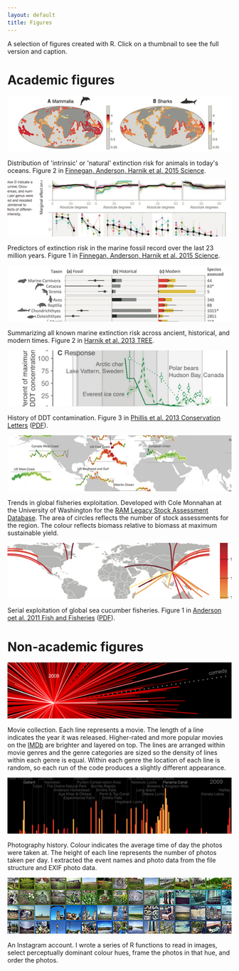 ```yaml
---
layout: default
title: Figures
---
```


A selection of figures created with R. Click on a thumbnail to see the full version and caption.

# Academic figures

<a href="figures/science-2015-fig2.jpg" data-lightbox="science-2015-fig2"><img  class="portfolio-fig" src="figures/science-2015-fig2-thumb.jpg" alt="Science 2015"></a>

<p class="caption">Distribution of 'intrinsic' or 'natural' extinction risk for animals in today's oceans. Figure 2 in <a href="http://doi.org/10.1126/science.aaa6635">Finnegan, Anderson, Harnik et al. 2015 Science</a>.</p>

<!------->

<a href="figures/science-2015-fig1.jpg" data-lightbox="science-2015-fig1"><img  class="portfolio-fig" src="figures/science-2015-fig1-thumb.jpg" alt="Science 2015"></img></a>

<p class="caption">Predictors of extinction risk in the marine fossil record over the last 23 million years. Figure 1 in <a href="http://doi.org/10.1126/science.aaa6635">Finnegan, Anderson, Harnik et al. 2015 Science</a>.</p>

<!------->

<a href="figures/harnik-etal-2012.jpg" data-lightbox="harnik-etal-2012"><img  class="portfolio-fig" src="figures/harnik-etal-2012-thumb.jpg" alt="Harnik et al. 2012"></img></a>

<p class="caption">Summarizing all known marine extinction risk across ancient, historical, and modern times. Figure 2 in <a href="http://doi.org/10.1016/j.tree.2012.07.010">Harnik et al. 2013 TREE</a>.</p>

<!------->

<a href="figures/phillis-etal-ddt.jpg" data-lightbox="phillis-etal-ddt"><img  class="portfolio-fig" src="figures/phillis-etal-ddt-thumb.jpg" alt="Phillis et al. DDT"></img></a>

<p class="caption">History of DDT contamination. Figure 3 in <a href="http://doi.org/10.1111/j.1755-263X.2012.00294.x">Phillis et al. 2013 Conservation Letters</a> (<a href="https://dl.dropboxusercontent.com/u/254940/papers/Phillis_etal_2012_Multiple_pathways_to_conservation_success.pdf">PDF</a>).</p>

<!------->

<a href="figures/ffmsy-map.jpg" data-lightbox="ffmsy-map"><img  class="portfolio-fig" src="figures/ffmsy-map-thumb.jpg" alt="F/FMSY RAM database map"></img></a>

<p class="caption">Trends in global fisheries exploitation. Developed with Cole Monnahan at the University of Washington for the <a href="http://ramlegacy.org">RAM Legacy Stock Assessment Database</a>. The area of circles reflects the number of stock assessments for the region. The colour reflects biomass relative to biomass at maximum sustainable yield.</p>

<!------->

<a href="figures/anderson-etal-seacuc.jpg" data-lightbox="anderson-etal-seacuc"><img  class="portfolio-fig" src="figures/anderson-etal-seacuc-thumb.jpg" alt="Anderson et al. sea cucumbers"></img></a>

<p class="caption">Serial exploitation of global sea cucumber fisheries. Figure 1 in <a href="http://doi.org/10.1111/j.1467-2979.2010.00397.x">Anderson oet al. 2011 Fish and Fisheries</a> (<a href="https://dl.dropboxusercontent.com/u/254940/papers/Anderson_etal_2011_seacucumbers_with_supplement.pdf">PDF</a>).</p>

<!------->

<!--<a href="figures/anderson-etal-seacuc-fig1.jpg" data-lightbox="anderson-etal-seacuc-fig1"><img  class="portfolio-fig" src="figures/anderson-etal-seacuc-fig1-thumb.jpg" alt="Anderson et al. sea cucumbers"></img></a>-->

<!--<p class="caption">Serial exploitation of global sea cucumber fisheries. Figure 5 in <a href="http://doi.org/10.1111/j.1467-2979.2010.00397.x">Anderson oet al. 2011 Fish and Fisheries</a> (<a href="https://dl.dropboxusercontent.com/u/254940/papers/Anderson_etal_2011_seacucumbers_with_supplement.pdf">PDF</a>).</p>-->

<!------->

<!--<a href="figures/orzechowski-etal-2015-fig1.jpg" data-lightbox="orzechowski-etal-2015-fig1"><img  class="portfolio-fig" src="figures/orzechowski-etal-2015-fig1-thumb.jpg" alt="Orzechowski et al. 2015"></img></a>-->

<!--<p class="caption">TODO<a href="TODO">(Figure 1 in Orzechowski et al. 2015)</a>.</p>-->

# Non-academic figures

<a href="figures/moviestar.png" data-lightbox="moviestar"><img  class="portfolio-fig" src="figures/moviestar-thumb.jpg" alt="moviestar"></img></a>

<p class="caption">Movie collection. Each line represents a movie. The length of a line indicates the year it was released. Higher-rated and more popular movies on the <a href="www.imdb.com">IMDb</a> are brighter and layered on top. The lines are arranged within movie genres and the genre categories are sized so the density of lines within each genre is equal. Within each genre the location of each line is random, so each run of the code produces a slightly different appearance.</p>

<a href="figures/photos-exif.png" data-lightbox="photos-exif"><img  class="portfolio-fig" src="figures/photos-exif-thumb.png" alt="photos-exif"></img></a>

<p class="caption">Photography history. Colour indicates the average time of day the photos were taken at. The height of each line represents the number of photos taken per day. I extracted the event names and photo data from the file structure and EXIF photo data.</p>

<a href="figures/instagram.jpg" data-lightbox="instagram"><img  class="portfolio-fig" src="figures/instagram-thumb.jpg" alt="instagram"></img></a>

<p class="caption">An Instagram account. I wrote a series of R functions to read in images, select perceptually dominant colour hues, frame the photos in that hue, and order the photos.</p>
